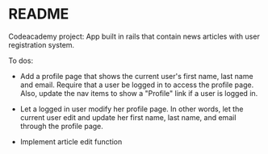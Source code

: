 # README

Codeacademy project: App built in rails that contain news articles with user registration system.

To dos:

* Add a profile page that shows the current user's first name, last name and email. Require that a user be logged in to access the profile page. Also, update the nav items to show a "Profile" link if a user is logged in.

* Let a logged in user modify her profile page. In other words, let the current user edit and update her first name, last name, and email through the profile page.

* Implement article edit function




